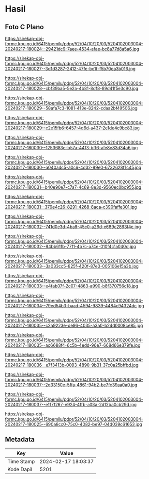 # Hasil

## Foto C Plano

https://sirekap-obj-formc.kpu.go.id/6415/pemilu/pdpr/52/04/10/20/03/5204102003004-20240217-180024--29421dc9-7aee-4534-afae-bc8a77d8a5a6.jpg

https://sirekap-obj-formc.kpu.go.id/6415/pemilu/pdpr/52/04/10/20/03/5204102003004-20240217-180027--3d1d3287-2412-47fe-bc1f-f5b70ea3b016.jpg

https://sirekap-obj-formc.kpu.go.id/6415/pemilu/pdpr/52/04/10/20/03/5204102003004-20240217-180028--cbf39ba5-5e2a-4b81-8df8-89d41f5e3c90.jpg

https://sirekap-obj-formc.kpu.go.id/6415/pemilu/pdpr/52/04/10/20/03/5204102003004-20240217-180029--58afa7c3-1081-413e-8242-cdaa2bf49506.jpg

https://sirekap-obj-formc.kpu.go.id/6415/pemilu/pdpr/52/04/10/20/03/5204102003004-20240217-180029--c2e15fb6-6457-4d6d-a437-2e1de4c9bc83.jpg

https://sirekap-obj-formc.kpu.go.id/6415/pemilu/pdpr/52/04/10/20/03/5204102003004-20240217-180030--1253683e-b57a-4413-bff6-afe8e83d34a6.jpg

https://sirekap-obj-formc.kpu.go.id/6415/pemilu/pdpr/52/04/10/20/03/5204102003004-20240217-180030--a040a4c5-a0c6-4d32-89e0-6732628f1c45.jpg

https://sirekap-obj-formc.kpu.go.id/6415/pemilu/pdpr/52/04/10/20/03/5204102003004-20240217-180031--b40e90e7-c7a7-4c69-8e3d-9560ec0bc955.jpg

https://sirekap-obj-formc.kpu.go.id/6415/pemilu/pdpr/52/04/10/20/03/5204102003004-20240217-180031--379e4c26-8291-4268-8aca-c390faffe301.jpg

https://sirekap-obj-formc.kpu.go.id/6415/pemilu/pdpr/52/04/10/20/03/5204102003004-20240217-180032--741d0e3d-4ba8-45c0-a26d-e689c2863f4e.jpg

https://sirekap-obj-formc.kpu.go.id/6415/pemilu/pdpr/52/04/10/20/03/5204102003004-20240217-180032--84bb611b-77f1-4b7c-a74e-010f4c1a040d.jpg

https://sirekap-obj-formc.kpu.go.id/6415/pemilu/pdpr/52/04/10/20/03/5204102003004-20240217-180033--3a033cc5-825f-420f-87e3-005106e15a3b.jpg

https://sirekap-obj-formc.kpu.go.id/6415/pemilu/pdpr/52/04/10/20/03/5204102003004-20240217-180033--e4fab07f-2c07-4863-a990-b8f370756c18.jpg

https://sirekap-obj-formc.kpu.go.id/6415/pemilu/pdpr/52/04/10/20/03/5204102003004-20240217-180034--79ed54b3-baad-4594-9839-4484c94324dc.jpg

https://sirekap-obj-formc.kpu.go.id/6415/pemilu/pdpr/52/04/10/20/03/5204102003004-20240217-180035--c2a9223e-de96-4035-a3a0-b24d0008ce85.jpg

https://sirekap-obj-formc.kpu.go.id/6415/pemilu/pdpr/52/04/10/20/03/5204102003004-20240217-180035--ac6688f4-6c5b-4edd-96e7-668d66e379fe.jpg

https://sirekap-obj-formc.kpu.go.id/6415/pemilu/pdpr/52/04/10/20/03/5204102003004-20240217-180036--e7f3413b-0093-4890-9b31-37c0a25bffbd.jpg

https://sirekap-obj-formc.kpu.go.id/6415/pemilu/pdpr/52/04/10/20/03/5204102003004-20240217-180037--2d33150e-5ffa-4861-94b2-bc7fc39aa0a0.jpg

https://sirekap-obj-formc.kpu.go.id/6415/pemilu/pdpr/52/04/10/20/03/5204102003004-20240217-180037--e117f267-e924-4ffb-a03a-2d12ba0cb29d.jpg

https://sirekap-obj-formc.kpu.go.id/6415/pemilu/pdpr/52/04/10/20/03/5204102003004-20240217-180025--690a8cc0-75c0-4082-be97-04d039c61653.jpg


## Metadata

| Key        | Value               |
| ---------- | ------------------- |
| Time Stamp | 2024-02-17 18:03:37 |
| Kode Dapil | 5201                |




